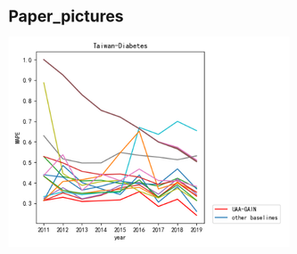 # Paper_pictures

![AA](https://github.com/WoodScene/Paper_pictures/blob/main/KDD2021/TAIWAN_MAPE.png)

